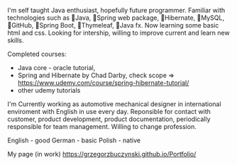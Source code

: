I'm self taught Java enthusiast, hopefully future programmer. Familiar with technologies such as 🔹Java, 🔹Spring web package, 🔹Hibernate, 🔹MySQL, 🔹GitHub, 🔹Spring Boot, 🔹Thymeleaf, 🔹Java fx. Now learning some basic html and css. Looking for intership, willing to improve current and learn new skills.

Completed courses:
- Java core - oracle tutorial,
- Spring and Hibernate by Chad Darby, check scope ⇒ https://www.udemy.com/course/spring-hibernate-tutorial/
- other udemy tutorials

I'm Currently working as automotive mechanical designer in international enviroment with English in use every day. Reponsible for contact with customer, product development, product documentation, periodically responsible for team management. Willing to change profession.

English - good 
German - basic
Polish - native

My page (in work) https://grzegorzbuczynski.github.io/Portfolio/
